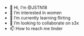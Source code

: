 - 👋 Hi, I’m @JSTN18
- 👀 I’m interested in women
- 🌱 I’m currently learning flirting
- 💞️ I’m looking to collaborate on s3x
- 📫 How to reach me tinder

<!---
JSTN18/JSTN18 is a ✨ special ✨ repository because its `README.md` (this file) appears on your GitHub profile.
You can click the Preview link to take a look at your changes.
--->
